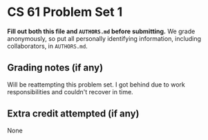 CS 61 Problem Set 1
===================

**Fill out both this file and `AUTHORS.md` before submitting.** We grade
anonymously, so put all personally identifying information, including
collaborators, in `AUTHORS.md`.

Grading notes (if any)
----------------------
Will be reattempting this problem set. 
I got behind due to work responsibilities and couldn't recover in time.


Extra credit attempted (if any)
-------------------------------
None